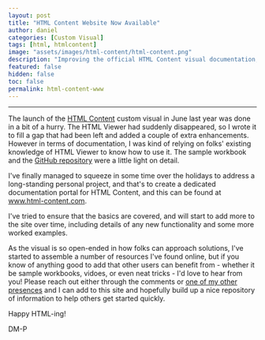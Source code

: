 ```yaml
---
layout: post
title: "HTML Content Website Now Available"
author: daniel
categories: [Custom Visual]
tags: [html, htmlcontent]
image: "assets/images/html-content/html-content.png"
description: "Improving the official HTML Content visual documentation, a little bit at a time."
featured: false
hidden: false
toc: false
permalink: html-content-www
---
```


---

The launch of the <a href="https://appsource.microsoft.com/en-us/product/power-bi-visuals/WA200001930" target="_blank">HTML Content</a> custom visual in June last year was done in a bit of a hurry. The HTML Viewer had suddenly disappeared, so I wrote it to fill a gap that had been left and added a couple of extra enhancements. However in terms of documentation, I was kind of relying on folks' existing knowledge of HTML Viewer to know how to use it. The sample workbook and the <a href="https://github.com/dm-p/powerbi-visuals-html-content" target="_blank">GitHub repository</a> were a little light on detail.

I've finally managed to squeeze in some time over the holidays to address a long-standing personal project, and that's to create a dedicated documentation portal for HTML Content, and this can be found at <a href="https://www.html-content.com" target="_blank">www.html-content.com</a>.

I've tried to ensure that the basics are covered, and will start to add more to the site over time, including details of any new functionality and some more worked examples.

As the visual is so open-ended in how folks can approach solutions, I've started to assemble a number of resources I've found online, but if you know of anything good to add that other users can benefit from - whether it be sample workbooks, vidoes, or even neat tricks - I'd love to hear from you! Please reach out either through the comments or [one of my other presences](/about) and I can add to this site and hopefully build up a nice repository of information to help others get started quickly.

Happy HTML-ing!

DM-P
